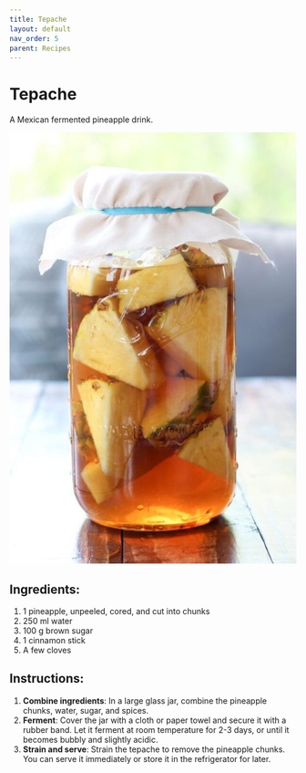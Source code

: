 ```yaml
---
title: Tepache
layout: default
nav_order: 5
parent: Recipes
---
```

# Tepache

A Mexican fermented pineapple drink.

![Tepache](https://github.com/goooral/just-the-technical-cider/blob/main/images/tepache.jpg "tepache")

## Ingredients:

1. 1 pineapple, unpeeled, cored, and cut into chunks  
2. 250 ml water  
3. 100 g brown sugar  
4. 1 cinnamon stick  
5. A few cloves  

## Instructions:

1. **Combine ingredients**: In a large glass jar, combine the pineapple chunks, water, sugar, and spices.  
2. **Ferment**: Cover the jar with a cloth or paper towel and secure it with a rubber band. Let it ferment at room temperature for 2-3 days, or until it becomes bubbly and slightly acidic.  
3. **Strain and serve**: Strain the tepache to remove the pineapple chunks. You can serve it immediately or store it in the refrigerator for later.  

